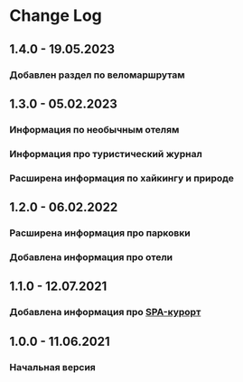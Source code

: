 # Change Log

## 1.4.0 - 19.05.2023

### Добавлен раздел по веломаршрутам

## 1.3.0 - 05.02.2023

### Информация по необычным отелям
### Информация про туристический журнал
### Расширена информация по хайкингу и природе

## 1.2.0 - 06.02.2022

### Расширена информация про парковки
### Добавлена информация про отели

## 1.1.0 - 12.07.2021

### Добавлена информация про [SPA-курорт](README.md#%D0%B4%D0%BB%D1%8F-%D0%BE%D1%82%D0%B4%D1%8B%D1%85%D0%B0---spa)

## 1.0.0 - 11.06.2021

### Начальная версия

